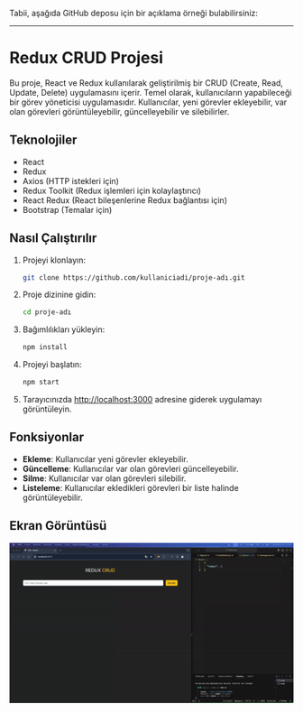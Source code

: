 Tabii, aşağıda GitHub deposu için bir açıklama örneği bulabilirsiniz:

---

# Redux CRUD Projesi

Bu proje, React ve Redux kullanılarak geliştirilmiş bir CRUD (Create, Read, Update, Delete) uygulamasını içerir. Temel olarak, kullanıcıların yapabileceği bir görev yöneticisi uygulamasıdır. Kullanıcılar, yeni görevler ekleyebilir, var olan görevleri görüntüleyebilir, güncelleyebilir ve silebilirler.

## Teknolojiler

- React
- Redux
- Axios (HTTP istekleri için)
- Redux Toolkit (Redux işlemleri için kolaylaştırıcı)
- React Redux (React bileşenlerine Redux bağlantısı için)
- Bootstrap (Temalar için)

## Nasıl Çalıştırılır

1. Projeyi klonlayın:

   ```bash
   git clone https://github.com/kullaniciadi/proje-adı.git
   ```

2. Proje dizinine gidin:

   ```bash
   cd proje-adı
   ```

3. Bağımlılıkları yükleyin:

   ```bash
   npm install
   ```

4. Projeyi başlatın:

   ```bash
   npm start
   ```

5. Tarayıcınızda [http://localhost:3000](http://localhost:3000) adresine giderek uygulamayı görüntüleyin.

## Fonksiyonlar

- **Ekleme**: Kullanıcılar yeni görevler ekleyebilir.
- **Güncelleme**: Kullanıcılar var olan görevleri güncelleyebilir.
- **Silme**: Kullanıcılar var olan görevleri silebilir.
- **Listeleme**: Kullanıcılar ekledikleri görevleri bir liste halinde görüntüleyebilir.

## Ekran Görüntüsü

![](crud.gif)
